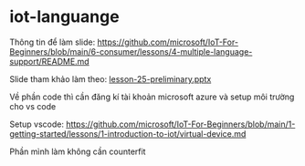 # iot-languange
Thông tin để làm slide: https://github.com/microsoft/IoT-For-Beginners/blob/main/6-consumer/lessons/4-multiple-language-support/README.md

Slide tham khảo làm theo: [lesson-25-preliminary.pptx](https://github.com/user-attachments/files/20138744/lesson-25-preliminary.pptx)

Về phần code thì cần đăng kí tài khoản microsoft azure và setup môi trường cho vs code

Setup vscode: https://github.com/microsoft/IoT-For-Beginners/blob/main/1-getting-started/lessons/1-introduction-to-iot/virtual-device.md

Phần mình làm không cần counterfit
